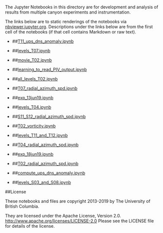 The Jupyter Notebooks in this directory are for development and analysis of 
results from multiple canyon experiments and instrumentation.

The links below are to static renderings of the notebooks via
[nbviewer.jupyter.org](http://nbviewer.jupyter.org/).
Descriptions under the links below are from the first cell of the notebooks
(if that cell contains Markdown or raw text).

* ##[T11_ups_dns_anomaly.ipynb](http://nbviewer.jupyter.org/urls/bitbucket.org/canyonsubc/multipleCanyons/raw/tip/lab/PIV/experiments/notebooks/T11_ups_dns_anomaly.ipynb)  
    
* ##[levels_T07.ipynb](http://nbviewer.jupyter.org/urls/bitbucket.org/canyonsubc/multipleCanyons/raw/tip/lab/PIV/experiments/notebooks/levels_T07.ipynb)  
    
* ##[movie_T02.ipynb](http://nbviewer.jupyter.org/urls/bitbucket.org/canyonsubc/multipleCanyons/raw/tip/lab/PIV/experiments/notebooks/movie_T02.ipynb)  
    
* ##[learning_to_read_PIV_output.ipynb](http://nbviewer.jupyter.org/urls/bitbucket.org/canyonsubc/multipleCanyons/raw/tip/lab/PIV/experiments/notebooks/learning_to_read_PIV_output.ipynb)  
    
* ##[all_levels_T02.ipynb](http://nbviewer.jupyter.org/urls/bitbucket.org/canyonsubc/multipleCanyons/raw/tip/lab/PIV/experiments/notebooks/all_levels_T02.ipynb)  
    
* ##[T07_radial_azimuth_spd.ipynb](http://nbviewer.jupyter.org/urls/bitbucket.org/canyonsubc/multipleCanyons/raw/tip/lab/PIV/experiments/notebooks/T07_radial_azimuth_spd.ipynb)  
    
* ##[exp_13jun19.ipynb](http://nbviewer.jupyter.org/urls/bitbucket.org/canyonsubc/multipleCanyons/raw/tip/lab/PIV/experiments/notebooks/exp_13jun19.ipynb)  
    
* ##[levels_T04.ipynb](http://nbviewer.jupyter.org/urls/bitbucket.org/canyonsubc/multipleCanyons/raw/tip/lab/PIV/experiments/notebooks/levels_T04.ipynb)  
    
* ##[S11_S12_radial_azimuth_spd.ipynb](http://nbviewer.jupyter.org/urls/bitbucket.org/canyonsubc/multipleCanyons/raw/tip/lab/PIV/experiments/notebooks/S11_S12_radial_azimuth_spd.ipynb)  
    
* ##[T02_vorticity.ipynb](http://nbviewer.jupyter.org/urls/bitbucket.org/canyonsubc/multipleCanyons/raw/tip/lab/PIV/experiments/notebooks/T02_vorticity.ipynb)  
    
* ##[levels_T11_and_T12.ipynb](http://nbviewer.jupyter.org/urls/bitbucket.org/canyonsubc/multipleCanyons/raw/tip/lab/PIV/experiments/notebooks/levels_T11_and_T12.ipynb)  
    
* ##[T04_radial_azimuth_spd.ipynb](http://nbviewer.jupyter.org/urls/bitbucket.org/canyonsubc/multipleCanyons/raw/tip/lab/PIV/experiments/notebooks/T04_radial_azimuth_spd.ipynb)  
    
* ##[exp_18jun19.ipynb](http://nbviewer.jupyter.org/urls/bitbucket.org/canyonsubc/multipleCanyons/raw/tip/lab/PIV/experiments/notebooks/exp_18jun19.ipynb)  
    
* ##[T02_radial_azimuth_spd.ipynb](http://nbviewer.jupyter.org/urls/bitbucket.org/canyonsubc/multipleCanyons/raw/tip/lab/PIV/experiments/notebooks/T02_radial_azimuth_spd.ipynb)  
    
* ##[compute_ups_dns_anomaly.ipynb](http://nbviewer.jupyter.org/urls/bitbucket.org/canyonsubc/multipleCanyons/raw/tip/lab/PIV/experiments/notebooks/compute_ups_dns_anomaly.ipynb)  
    
* ##[levels_S03_and_S08.ipynb](http://nbviewer.jupyter.org/urls/bitbucket.org/canyonsubc/multipleCanyons/raw/tip/lab/PIV/experiments/notebooks/levels_S03_and_S08.ipynb)  
    

##License

These notebooks and files are copyright 2013-2019
by The University of British Columbia.

They are licensed under the Apache License, Version 2.0.
http://www.apache.org/licenses/LICENSE-2.0
Please see the LICENSE file for details of the license.

